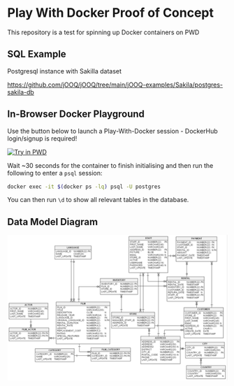 # Play With Docker Proof of Concept

This repository is a test for spinning up Docker containers on PWD

## SQL Example

Postgresql instance with Sakilla dataset

https://github.com/jOOQ/jOOQ/tree/main/jOOQ-examples/Sakila/postgres-sakila-db

## In-Browser Docker Playground

Use the button below to launch a Play-With-Docker session - DockerHub login/signup is required!

[![Try in PWD](https://raw.githubusercontent.com/play-with-docker/stacks/master/assets/images/button.png)](https://labs.play-with-docker.com/?stack=https://raw.githubusercontent.com/unicorndatalabs/pwd-poc/master/docker-compose.yml)

Wait ~30 seconds for the container to finish initialising and then run the following to enter a `psql` session:

```bash
docker exec -it $(docker ps -lq) psql -U postgres
```

You can then run `\d` to show all relevant tables in the database.

## Data Model Diagram

![Sakilla-Data-Model](images/data-model.png "Sakilla Data Model")